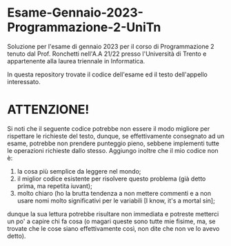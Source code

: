 # Esame-Gennaio-2023-Programmazione-2-UniTn
Soluzione per l'esame di gennaio 2023 per il corso di Programmazione 2 tenuto dal Prof. Ronchetti nell'A.A 21/22 presso l'Università di Trento e appartenente alla laurea triennale in Informatica.

In questa repository trovate il codice dell'esame ed il testo dell'appello interessato.

# ATTENZIONE!
Si noti che il seguente codice potrebbe non essere il modo migliore per rispettare le richieste del testo, dunque, se effettivamente consegnato ad un esame, potrebbe non prendere punteggio pieno, sebbene implementi tutte le operazioni richieste dallo stesso. 
Aggiungo inoltre che il mio codice non è:
   1. la cosa più semplice da leggere nel mondo;
   1. il miglior codice esistente per risolvere questo problema (già detto prima, ma repetita iuvant);
   1. molto chiaro (ho la brutta tendenza a non mettere commenti e a non usare nomi molto significativi per le variabili [I know, it's a mortal sin];
<a/>

dunque la sua lettura potrebbe risultare non immediata e potreste metterci un po' a capire chi fa cosa (o magari queste sono tutte mie fisime, ma, se trovate che le cose siano effettivamente così, non dite che non ve lo avevo detto).

